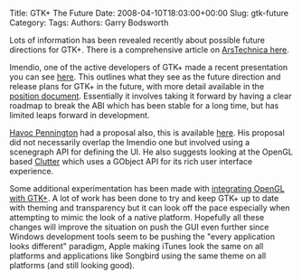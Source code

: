 Title: GTK+  The Future
Date: 2008-04-10T18:03:00+00:00
Slug: gtk-future
Category: 
Tags: 
Authors: Garry Bodsworth

Lots of information has been revealed recently about possible future directions for GTK+.  There is a comprehensive article on <a href="http://arstechnica.com/articles/culture/reinventing-gtk.ars">ArsTechnica here</a>.

Imendio, one of the active developers of GTK+ made a recent presentation you can see <a href="http://developer.imendio.com/sites/developer.imendio.com/files/gtk-hackfest-berlin2008.pdf">here</a>.  This outlines what they see as the future direction and release plans for GTK+ in the future, with more detail available in the <a href="http://developer.imendio.com/sites/developer.imendio.com/files/imendio-gtk-vision.pdf">position document</a>.  Essentially it involves taking it forward by having a clear roadmap to break the ABI which has been stable for a long time, but has limited leaps forward in development.

<a href="http://ometer.com/">Havoc Pennington</a> had a proposal also, this is available <a href="http://docs.google.com/Present?docid=dgn6j4pg_50dw7wh6vt#0">here</a>.  His proposal did not necessarily overlap the Imendio one but involved using a scenegraph API for defining the UI.  He also suggests looking at the OpenGL based <a href="http://www.clutter-project.org/">Clutter</a> which uses a GObject API for its rich user interface experience.

Some additional experimentation has been made with <a href="http://arstechnica.com/news.ars/post/20071028-making-linux-application-user-interfaces-richer-with-opengl.html">integrating OpenGL with GTK+</a>.  A lot of work has been done to try and keep GTK+ up to date with theming and transparency but it can look off the pace especially when attempting to mimic the look of a native platform.  Hopefully all these changes will improve the situation on push the GUI even further since Windows development tools seem to be pushing the "every application looks different" paradigm, Apple making iTunes look the same on all platforms and applications like Songbird using the same theme on all platforms (and still looking good).
